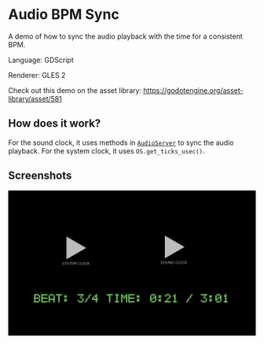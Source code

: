 # Audio BPM Sync

A demo of how to sync the audio playback with the time for a consistent BPM.

Language: GDScript

Renderer: GLES 2

Check out this demo on the asset library: https://godotengine.org/asset-library/asset/581

## How does it work?

For the sound clock, it uses methods in
[`AudioServer`](https://docs.godotengine.org/en/latest/classes/class_audioserver.html)
to sync the audio playback.
For the system clock, it uses `OS.get_ticks_usec()`.

## Screenshots

![Screenshot](screenshots/bpm.png)
